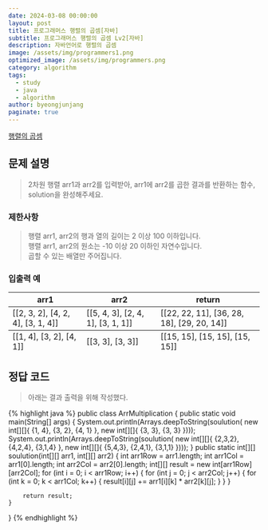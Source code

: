 ```yaml
---
date: 2024-03-08 00:00:00
layout: post
title: 프로그래머스 행렬의 곱셈[자바]
subtitle: 프로그래머스 행렬의 곱셈 Lv2[자바]
description: 자바언어로 행렬의 곱셈
image: /assets/img/programmers1.png
optimized_image: /assets/img/programmers.png
category: algorithm
tags:
  - study
  - java
  - algorithm
author: byeongjunjang
paginate: true
---
```


<a href="https://school.programmers.co.kr/learn/courses/30/lessons/12949">행렬의 곱셈</a>

## 문제 설명

> 2차원 행렬 arr1과 arr2를 입력받아, arr1에 arr2를 곱한 결과를 반환하는 함수, solution을 완성해주세요.
    
### 제한사항

> 행렬 arr1, arr2의 행과 열의 길이는 2 이상 100 이하입니다.  
행렬 arr1, arr2의 원소는 -10 이상 20 이하인 자연수입니다.  
곱할 수 있는 배열만 주어집니다.

### 입출력 예

<table>
  <thead>
    <tr>
      <th>arr1</th>
      <th>arr2</th>
      <th>return</th>
    </tr>
  </thead>
  <tfoot>
    <tr>
      <td>[[1, 4], [3, 2], [4, 1]]</td>
      <td>[[3, 3], [3, 3]]</td>
      <td>[[15, 15], [15, 15], [15, 15]]</td>
    </tr>
  </tfoot>
  <tbody>
    <tr>
      <td>[[2, 3, 2], [4, 2, 4], [3, 1, 4]]</td>
      <td>[[5, 4, 3], [2, 4, 1], [3, 1, 1]]</td>
      <td>[[22, 22, 11], [36, 28, 18], [29, 20, 14]]</td>
    </tr>
  </tbody>
</table>


## 정답 코드

> 아래는 결과 출력을 위해 작성했다.

{% highlight java %}
  public class ArrMultiplication {
    public static void main(String[] args) {
        System.out.println(Arrays.deepToString(soulution(
                new int[][]{
                        {1, 4}, {3, 2}, {4, 1}
                },
                new int[][]{
                        {3, 3}, {3, 3}
                })));
        System.out.println(Arrays.deepToString(soulution(
                new int[][]{
                        {2,3,2}, {4,2,4}, {3,1,4}
                },
                new int[][]{
                        {5,4,3}, {2,4,1}, {3,1,1}
                })));
    }
    public static int[][] soulution(int[][] arr1, int[][] arr2) {
        int arr1Row = arr1.length;
        int arr1Col = arr1[0].length;
        int arr2Col = arr2[0].length;
        int[][] result = new int[arr1Row][arr2Col];
        for (int i = 0; i < arr1Row; i++) {
            for (int j = 0; j < arr2Col; j++) {
                for (int k = 0; k < arr1Col; k++) {
                    result[i][j] += arr1[i][k] * arr2[k][j];
                }
            }
        }

        return result;
    }
}
{% endhighlight %}
